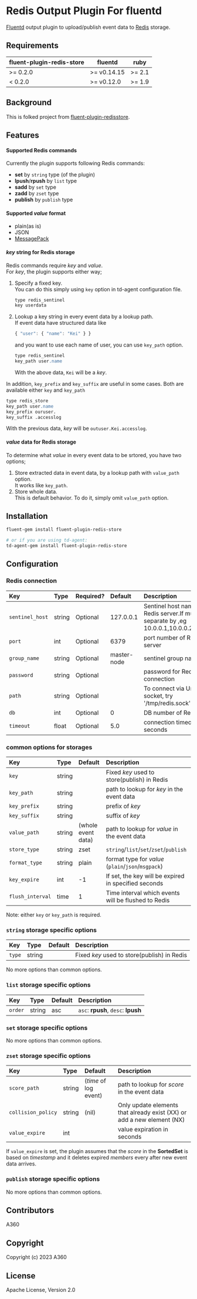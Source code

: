 Redis Output Plugin For fluentd
===============================
[Fluentd][] output plugin to upload/publish event data to [Redis][] storage.

[Fluentd]: http://fluentd.org/
[Redis]: http://redis.io/

Requirements
------------

| fluent-plugin-redis-store | fluentd | ruby |
|------------------------|---------|------|
| >= 0.2.0 | >= v0.14.15 | >= 2.1 |
|  < 0.2.0 | >= v0.12.0 | >= 1.9 |

Background
----------

This is folked project from [fluent-plugin-redisstore][].

[fluent-plugin-redisstore]: https://github.com/moaikids/fluent-plugin-redisstore

Features
--------

#### Supported Redis commands

Currently the plugin supports following Redis commands:

- **set** by `string` type (of the plugin)
- **lpush**/**rpush** by `list` type
- **sadd** by `set` type
- **zadd** by `zset` type
- **publish** by `publish` type

#### Supported _value_ format

- plain(as is)
- JSON
- [MessagePack](http://msgpack.org/)

#### _key_ string for Redis storage

Redis commands require _key_ and _value_.  
For _key_, the plugin supports either way;

1. Specify a fixed key.  
   You can do this simply using `key` option in td-agent configuration file.

   ```apache
   type redis_sentinel
   key userdata
   ```

2. Lookup a key string in every event data by a lookup path.  
   If event data have structured data like

   ```javascript
   { "user": { "name": "Kei" } }
   ```

   and you want to use each name of user, you can use `key_path` option.

   ```apache
   type redis_sentinel
   key_path user.name
   ```

   With the above data, `Kei` will be a _key_.

In addition, `key_prefix` and `key_suffix` are useful in some cases. Both are available either `key` and `key_path`

   ```apache
   type redis_store
   key_path user.name
   key_prefix ouruser.
   key_suffix .accesslog
   ```

With the previous data, _key_ will be `outuser.Kei.accesslog`.

#### _value_ data for Redis storage

To determine what _value_ in every event data to be srtored, you have two options;

1. Store extracted data in event data, by a lookup path with `value_path` option.  
   It works like `key_path`.
2. Store whole data.  
   This is default behavior. To do it, simply omit `value_path` option.

Installation
------------

```bash
fluent-gem install fluent-plugin-redis-store

# or if you are using td-agent:
td-agent-gem install fluent-plugin-redis-store
```

Configuration
-------------

### Redis connection

| Key                 | Type   | Required?   |                  Default | Description                                       |
| :----               | :----- | :---------- | :----------------------- | :------------                                     |
| `sentinel_host`     | string | Optional    |                127.0.0.1 | Sentinel host name of Redis server.If multiple separate by ,eg 10.0.0.1,10.0.0.2,10.0.0.3                         |
| `port`              | int    | Optional    |                     6379 | port number of Redis server                       |
| `group_name`        | string | Optional    |               master-node| sentinel group name                               |
| `password`          | string | Optional    |                          | password for Redis connection                     |
| `path`              | string | Optional    |                          | To connect via Unix socket, try '/tmp/redis.sock' |
| `db`                | int    | Optional    |                        0 | DB number of Redis                                |
| `timeout`           | float  | Optional    |                      5.0 | connection timeout in seconds                     |

### common options for storages

| Key              | Type   | Default                  | Description                                          |
| :----            | :----- | :----------------------- | :------------                                        |
| `key`            | string |                          | Fixed _key_ used to store(publish) in Redis          |
| `key_path`       | string |                          | path to lookup for _key_ in the event data           |
| `key_prefix`     | string |                          | prefix of _key_                                      |
| `key_suffix`     | string |                          | suffix of _key_                                      |
| `value_path`     | string | (whole event data)       | path to lookup for _value_ in the event data         |
| `store_type`     | string | zset                     | `string`/`list`/`set`/`zset`/`publish`               |
| `format_type`    | string | plain                    | format type for _value_ (`plain`/`json`/`msgpack`)   |
| `key_expire`     | int    | -1                       | If set, the key will be expired in specified seconds |
| `flush_interval` | time   | 1                        | Time interval which events will be flushed to Redis  |

Note: either `key` or `key_path` is required.

### `string` storage specific options

| Key    | Type   | Default                  | Description                                 |
| :----  | :----- | :----------------------- | :------------                               |
| `type` | string |                          | Fixed _key_ used to store(publish) in Redis |
No more options than common options.

### `list` storage specific options

| Key     | Type   | Default                  | Description                         |
| :----   | :----- | :----------------------- | :------------                       |
| `order` | string | asc                      | `asc`: **rpush**, `desc`: **lpush** |

### `set` storage specific options

No more options than common options.

### `zset` storage specific options

| Key                 | Type   | Default                  | Description                                                             |
| :----               | :----- | :----------------------- | :------------                                                           |
| `score_path`        | string | (_time_ of log event)    | path to lookup for _score_ in the event data                            |
| `collision_policy`  | string | (nil)                    | Only update elements that already exist (XX) or add a new element (NX)  |
| `value_expire`      | int    |                          | value expiration in seconds                                             |

If `value_expire` is set, the plugin assumes that the _score_ in the **SortedSet** is
based on *timestamp* and it deletes expired _members_ every after new event data arrives.

### `publish` storage specific options

No more options than common options.


Contributors
------------

A360

Copyright
---------

Copyright (c) 2023 A360

License
-------
Apache License, Version 2.0
